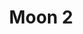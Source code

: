 ---
weight: 1
images:
- /images/photos/20230405 - Sortie Photo - Stéphane G. - 0053.jpg
title: Moon 2
tags:
- paysage
---